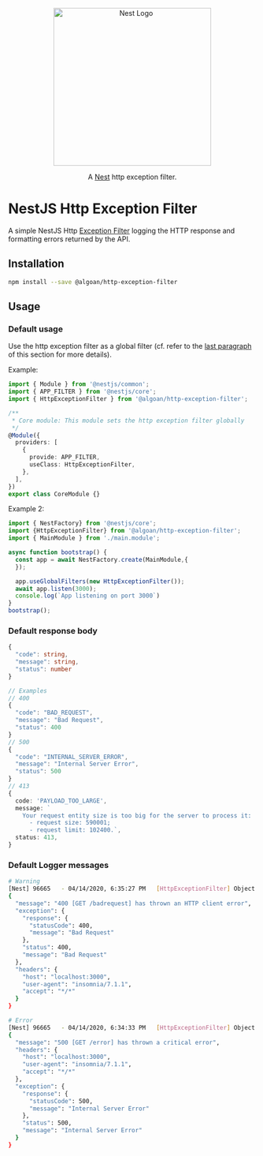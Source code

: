 <p align="center">
  <a href="http://nestjs.com"><img src="https://nestjs.com/img/logo_text.svg" alt="Nest Logo" width="320" /></a>
</p>

<p align="center">
  A <a href="https://github.com/nestjs/nest">Nest</a> http exception filter.
</p>

# NestJS Http Exception Filter

A simple NestJS Http [Exception Filter](https://docs.nestjs.com/exception-filters) logging the HTTP response and formatting errors returned by the API.

## Installation

```bash
npm install --save @algoan/http-exception-filter
```

## Usage
### Default usage
Use the http exception filter as a global filter (cf. refer to the [last paragraph](https://docs.nestjs.com/exception-filters#binding-filters) of this section for more details).

Example:

```typescript
import { Module } from '@nestjs/common';
import { APP_FILTER } from '@nestjs/core';
import { HttpExceptionFilter } from '@algoan/http-exception-filter';

/**
 * Core module: This module sets the http exception filter globally
 */
@Module({
  providers: [
    {
      provide: APP_FILTER,
      useClass: HttpExceptionFilter,
    },
  ],
})
export class CoreModule {}
```

Example 2:

```typescript
import { NestFactory} from '@nestjs/core';
import {HttpExceptionFilter} from '@algoan/http-exception-filter';
import { MainModule } from './main.module';

async function bootstrap() {
  const app = await NestFactory.create(MainModule,{
  });

  app.useGlobalFilters(new HttpExceptionFilter());
  await app.listen(3000);
  console.log(`App listening on port 3000`)
}
bootstrap();
```

### Default response body

```typescript
{
  "code": string,
  "message": string,
  "status": number
}

// Examples
// 400
{
  "code": "BAD_REQUEST",
  "message": "Bad Request",
  "status": 400
}
// 500
{
  "code": "INTERNAL_SERVER_ERROR",
  "message": "Internal Server Error",
  "status": 500
}
// 413
{
  code: 'PAYLOAD_TOO_LARGE',
  message: `
    Your request entity size is too big for the server to process it:
      - request size: 590001;
      - request limit: 102400.`,
  status: 413,
}
```

### Default Logger messages
```bash
# Warning
[Nest] 96665   - 04/14/2020, 6:35:27 PM   [HttpExceptionFilter] Object:
{
  "message": "400 [GET /badrequest] has thrown an HTTP client error",
  "exception": {
    "response": {
      "statusCode": 400,
      "message": "Bad Request"
    },
    "status": 400,
    "message": "Bad Request"
  },
  "headers": {
    "host": "localhost:3000",
    "user-agent": "insomnia/7.1.1",
    "accept": "*/*"
  }
}

# Error
[Nest] 96665   - 04/14/2020, 6:34:33 PM   [HttpExceptionFilter] Object:
{
  "message": "500 [GET /error] has thrown a critical error",
  "headers": {
    "host": "localhost:3000",
    "user-agent": "insomnia/7.1.1",
    "accept": "*/*"
  },
  "exception": {
    "response": {
      "statusCode": 500,
      "message": "Internal Server Error"
    },
    "status": 500,
    "message": "Internal Server Error"
  }
}
```
 